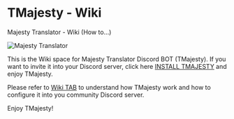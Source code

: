 # TMajesty - Wiki
Majesty Translator - Wiki (How to...) 

![Majesty Translator](https://tmajesty.xyz/img/tmajesty_ico.png)

This is the Wiki space for Majesty Translator Discord BOT (TMajesty). If you want to invite it into your Discord server, click here [INSTALL TMAJESTY](https://discord.com/api/oauth2/authorize?client_id=1011633031494246480&permissions=518416362560&scope=bot%20applications.commands) and enjoy TMajesty.

Please refer to [Wiki TAB](https://github.com/MassimoMax70/tmajesty_wiki/wiki) to understand how TMajesty work and how to configure it into you community Discord server.

Enjoy TMajesty!
